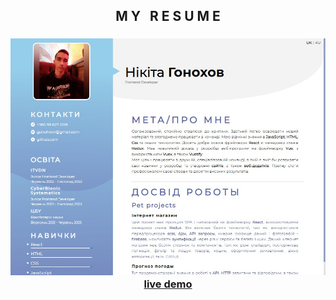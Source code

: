 <div align="center">
    <h2> M Y &nbsp; R E S U M E </h2>
</div>

<h3 align="center">
    <img src="./.github/resume.jpg" alt="project print screen">
    <br>
    <a href="https://g-nik1ta.github.io/resume/">live demo</a>
</h3>